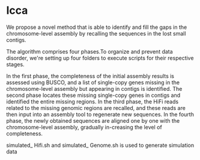# Icca
We propose a novel method that is able to identify and fill the gaps in the chromosome-level assembly by recalling the sequences in the lost small contigs.

The algorithm comprises four phases.To organize and prevent data disorder, we're setting up four folders to execute scripts for their respective stages.

In the first phase, the completeness of the initial assembly results is assessed using BUSCO, and a list of single-copy genes missing in the chromosome-level assembly but appearing in contigs is identified. 
The second phase locates these missing single-copy genes in contigs and identified the entire missing regions. 
In the third phase, the HiFi reads related to the missing genomic regions are recalled, and these reads are then input into an assembly tool to regenerate new sequences. 
In the fourth phase, the newly obtained sequences are aligned one by one with the chromosome-level assembly, gradually in-creasing the level of completeness. 

simulated_ Hifi.sh and simulated_ Genome.sh is used to generate simulation data
